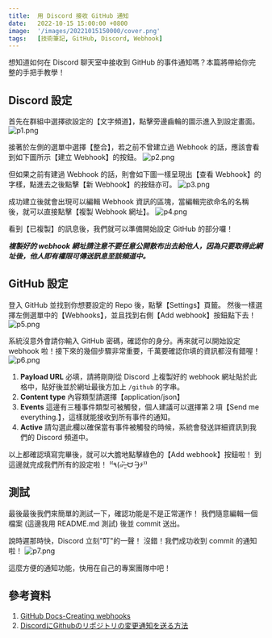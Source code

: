 ```yaml
---
title:  用 Discord 接收 GitHub 通知
date:   2022-10-15 15:00:00 +0800
image:  '/images/20221015150000/cover.png'
tags:   [技術筆記, GitHub, Discord, Webhook]
---
```


想知道如何在 Discord 聊天室中接收到 GitHub 的事件通知嗎？本篇將帶給你完整的手把手教學！

## Discord 設定

首先在群組中選擇欲設定的【文字頻道】，點擊旁邊齒輪的圖示進入到設定畫面。
![p1.png](/images/20221015150000/p1.png)

接著於左側的選單中選擇【整合】，若之前不曾建立過 Webhook 的話，應該會看到如下圖所示【建立 Webhook】的按鈕。
![p2.png](/images/20221015150000/p2.png)

但如果之前有建過 Webhook 的話，則會如下圖一樣呈現出【查看 Webhook】的字樣，點進去之後點擊【新 Webhook】的按鈕亦可。
![p3.png](/images/20221015150000/p3.png)

成功建立後就會出現可以編輯 Webhook 資訊的區塊，當編輯完欲命名的名稱後，就可以直接點擊【複製 Webhook 網址】。
![p4.png](/images/20221015150000/p4.png)

看到【已複製】的訊息後，我們就可以準備開始設定 GitHub 的部分囉！

**_複製好的 webhook 網址請注意不要任意公開散布出去給他人，因為只要取得此網址後，他人即有權限可傳送訊息至該頻道中。_**



## GitHub 設定

登入 GitHub 並找到你想要設定的 Repo 後，點擊【Settings】頁籤。
然後一樣選擇左側選單中的【Webhooks】，並且找到右側【Add webhook】按鈕點下去！
![p5.png](/images/20221015150000/p5.png)

系統沒意外會請你輸入 GitHub 密碼，確認你的身分。再來就可以開始設定 webhook 啦！接下來的幾個步驟非常重要，千萬要確認你填的資訊都沒有錯喔！
![p6.png](/images/20221015150000/p6.png)

1. **Payload URL**
   必填，請將剛剛從 Discord 上複製好的 webhook 網址貼於此格中，貼好後並於網址最後方加上 `/github` 的字串。
2. **Content type**
   內容類型請選擇【application/json】
3. **Events**
   這邊有三種事件類型可被觸發，個人建議可以選擇第２項【Send me everything.】，這樣就能接收到所有事件的通知。
4. **Active**
   請勾選此欄以確保當有事件被觸發的時候，系統會發送詳細資訊到我們的 Discord 頻道中。

以上都確認填寫完畢後，就可以大膽地點擊綠色的【Add webhook】按鈕啦！
到這邊就完成我們所有的設定啦！ ⁽⁽٩(๑˃̶͈̀ ᗨ ˂̶͈́)۶⁾⁾

## 測試

最後最後我們來簡單的測試一下，確認功能是不是正常運作！
我們隨意編輯一個檔案 (這邊我用 README.md 測試) 後並 commit 送出。

說時遲那時快，Discord 立刻"叮"的一聲！
沒錯！我們成功收到 commit 的通知啦！
![p7.png](/images/20221015150000/p7.png)

這麼方便的通知功能，快用在自己的專案團隊中吧！

## 參考資料
1. [GitHub Docs-Creating webhooks](https://docs.github.com/en/developers/webhooks-and-events/creating-webhooks)
2. [DiscordにGithubのリポジトリの変更通知を送る方法](https://qiita.com/Papillon6814/items/7bfd95cbd1b5a80afb92)
